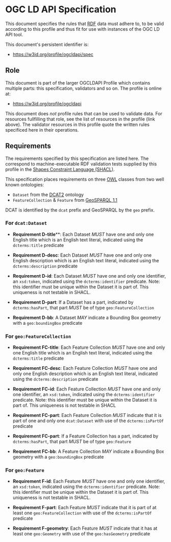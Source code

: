 # OGC LD API Specification
This document specifies the rules that [RDF](https://www.w3.org/RDF/) data must adhere to, to be valid according to this profile and thus fit for use with instances of the OGC LD API tool.

This document's persistent identifier is:

* <https://w3id.org/profile/ogcldapi/spec>

## Role
This document is part of the larger OGCLDAPI Profile which contains multiple parts: this specification, validators and so on. The profile is online at:

* <https://w3id.org/profile/ogcldapi>

This document does _not_ profile rules that can be used to validate data. For resources fullfilling that role, see the list of resources in the profile (link above). The validator resources in this profile quote the written rules specificed here in their operations.


## Requirements

The requirements specified by this specification are listed here. The correspond to machine-executable RDF validation tests supplied by this profile in the [Shapes Constraint Language (SHACL)](https://www.w3.org/TR/shacl/).

This specification places requirements on three [OWL](http://www.w3.org/TR/owl2-primer/) classes from two well known ontologies:

* `Dataset` from the [DCAT2](https://www.w3.org/TR/vocab-dcat/) ontology
* `FeatureCollection` & `Feature` from [GeoSPARQL 1.1](https://opengeospatial.github.io/ogc-geosparql/geosparql11/spec.html)

DCAT is identified by the `dcat` prefix and GeoSPARQL by the `geo` prefix.


### For `dcat:Dataset`

* **Requirement D-title****: Each  Dataset _MUST_ have one and only one English title which is an English text literal, indicated using the `dcterms:title` predicate

* **Requirement D-desc**: Each  Dataset _MUST_ have one and only one English description which is an English text literal, indicated using the `dcterms:description` predicate

* **Requirement D-id**: Each  Dataset _MUST_ have one and only one identifier, an `xsd:token`, indicated using the `dcterms:identifier` predicate. Note: this identifier must be unique within the Dataset it is part of. This uniqueness is not testable in SHACL.

* **Requirement D-part**: If a Dataset has a part, indicated by `dcterms:hasPart`, that part _MUST_ be of type `geo:FeatureCollection`

* **Requirement D-bb**: A Dataset _MAY_ indicate a Bounding Box geometry with a `geo:boundingBox` predicate


### For `geo:FeatureCollection`

* **Requirement FC-title**: Each  Feature Collection _MUST_ have one and only one English title which is an English text literal, indicated using the `dcterms:title` predicate

* **Requirement FC-desc**: Each  Feature Collection _MUST_ have one and only one English description which is an English text literal, indicated using the `dcterms:description` predicate

* **Requirement FC-id**: Each  Feature Collection _MUST_ have one and only one identifier, an `xsd:token`, indicated using the `dcterms:identifier` predicate. Note: this identifier must be unique within the Dataset it is part of. This uniqueness is not testable in SHACL

* **Requirement FC-part**: Each  Feature Collection _MUST_ indicate that it is part of one and only one `dcat:Dataset` with use of the `dcterms:isPartOf` predicate

* **Requirement FC-part**: If a Feature Collection has a part, indicated by `dcterms:hasPart`, that part _MUST_ be of type `geo:Feature`

* **Requirement FC-bb**: A Feature Collection _MAY_ indicate a Bounding Box geometry with a `geo:boundingBox` predicate


### For `geo:Feature`

* **Requirement F-id**: Each  Feature _MUST_ have one and only one identifier, an `xsd:token`, indicated using the `dcterms:identifier` predicate. Note: this identifier must be unique within the Dataset it is part of. This uniqueness is not testable in SHACL.

* **Requirement F-part**: Each  Feature _MUST_ indicate that it is part of at least one `geo:FeatureCollection` with use of the `dcterms:isPartOf` predicate

* **Requirement F-geometry**: Each  Feature _MUST_ indicate that it has at least one `geo:Geometry` with use of the `geo:hasGeometry` predicate